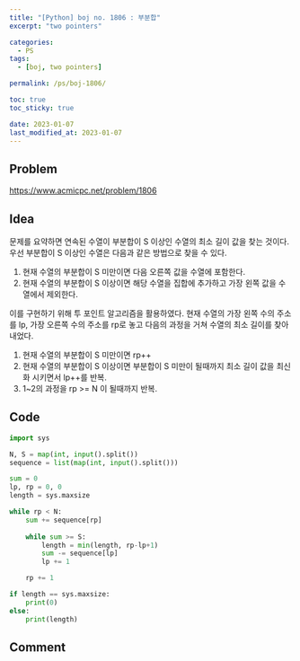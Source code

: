 ```yaml
---
title: "[Python] boj no. 1806 : 부분합"
excerpt: "two pointers"

categories:
  - PS
tags:
  - [boj, two pointers]

permalink: /ps/boj-1806/

toc: true
toc_sticky: true

date: 2023-01-07
last_modified_at: 2023-01-07
---
```


## Problem

<https://www.acmicpc.net/problem/1806>

## Idea

문제를 요약하면 연속된 수열이 부분합이 S 이상인 수열의 최소 길이 값을 찾는 것이다. 우선 부분합이 S 이상인 수열은 다음과 같은 방법으로 찾을 수 있다.

1. 현재 수열의 부분합이 S 미만이면 다음 오른쪽 값을 수열에 포함한다.
2. 현재 수열의 부분합이 S 이상이면 해당 수열을 집합에 추가하고 가장 왼쪽 값을 수열에서 제외한다.

이를 구현하기 위해 투 포인트 알고리즘을 활용하였다. 현재 수열의 가장 왼쪽 수의 주소를 lp, 가장 오른쪽 수의 주소를 rp로 놓고 다음의 과정을 거쳐 수열의 최소 길이를 찾아내었다.

1. 현재 수열의 부분합이 S 미만이면 rp++
2. 현재 수열의 부분합이 S 이상이면 부분합이 S 미만이 될때까지 최소 길이 값을 최신화 시키면서 lp++를 반복.
3. 1~2의 과정을 rp >= N 이 될때까지 반복.

## Code

```py
import sys

N, S = map(int, input().split())
sequence = list(map(int, input().split()))

sum = 0
lp, rp = 0, 0
length = sys.maxsize

while rp < N:
    sum += sequence[rp]
    
    while sum >= S:
        length = min(length, rp-lp+1)
        sum -= sequence[lp]
        lp += 1

    rp += 1

if length == sys.maxsize:
    print(0)
else:
    print(length)
```

## Comment


